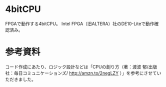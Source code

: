 # 4bitCPU
FPGAで動作する4bitCPU。
Intel FPGA（旧ALTERA）社のDE10-Liteで動作確認済み。

# 参考資料
コード作成にあたり、ロジック設計などは「CPUの創り方（著：渡波 郁/出版社：毎日コミュニケーションズ/ http://amzn.to/2negLZY ）」を参考にさせていただきました。
